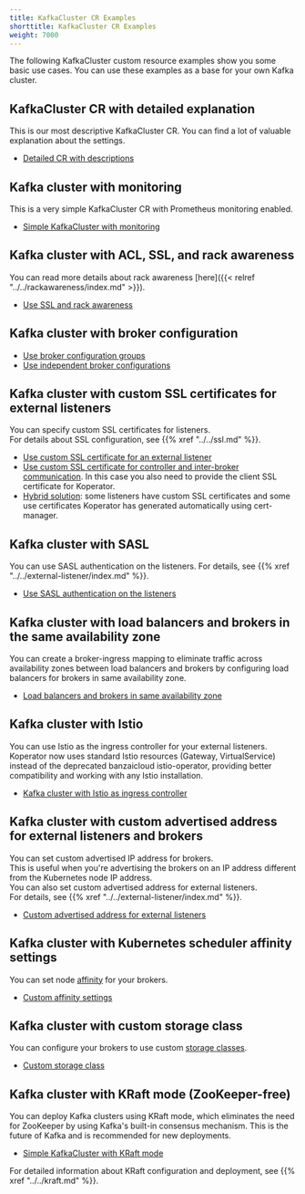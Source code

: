 ```yaml
---
title: KafkaCluster CR Examples
shorttitle: KafkaCluster CR Examples
weight: 7000
---
```


The following KafkaCluster custom resource examples show you some basic use cases.
You can use these examples as a base for your own Kafka cluster.

## KafkaCluster CR with detailed explanation

This is our most descriptive KafkaCluster CR. You can find a lot of valuable explanation about the settings.

- [Detailed CR with descriptions](https://github.com/adobe/koperator/blob/master/config/samples/banzaicloud_v1beta1_kafkacluster.yaml)

## Kafka cluster with monitoring

This is a very simple KafkaCluster CR with Prometheus monitoring enabled.

- [Simple KafkaCluster with monitoring](https://github.com/adobe/koperator/blob/master/config/samples/simplekafkacluster.yaml)

## Kafka cluster with ACL, SSL, and rack awareness

You can read more details about rack awareness [here]({{< relref "../../rackawareness/index.md" >}}).

- [Use SSL and rack awareness](https://github.com/adobe/koperator/blob/master/config/samples/kafkacluster_with_ssl_groups.yaml)

## Kafka cluster with broker configuration

- [Use broker configuration groups](https://github.com/adobe/koperator/blob/master/config/samples/kafkacluster_without_ssl_groups.yaml)
- [Use independent broker configurations](https://github.com/adobe/koperator/blob/master/config/samples/kafkacluster_without_ssl.yaml)

## Kafka cluster with custom SSL certificates for external listeners

You can specify custom SSL certificates for listeners.  
For details about SSL configuration, see {{% xref "../../ssl.md" %}}.

- [Use custom SSL certificate for an external listener](https://github.com/adobe/koperator/blob/master/config/samples/kafkacluster_with_external_ssl_customcert.yaml)
- [Use custom SSL certificate for controller and inter-broker communication](https://github.com/adobe/koperator/blob/master/config/samples/kafkacluster_with_ssl_groups_customcert.yaml). In this case you also need to provide the client SSL certificate for Koperator.  
- [Hybrid solution](https://github.com/adobe/koperator/blob/master/config/samples/kafkacluster_with_ssl_hybrid_customcert.yaml): some listeners have custom SSL certificates and some use certificates Koperator has generated automatically using cert-manager.

## Kafka cluster with SASL

You can use SASL authentication on the listeners.
For details, see {{% xref "../../external-listener/index.md" %}}.

- [Use SASL authentication on the listeners](https://github.com/adobe/koperator/blob/master/config/samples/simplekafkacluster_with_sasl.yaml)

## Kafka cluster with load balancers and brokers in the same availability zone

You can create a broker-ingress mapping to eliminate traffic across availability zones between load balancers and brokers by configuring load balancers for brokers in same availability zone.

- [Load balancers and brokers in same availability zone](https://github.com/adobe/koperator/blob/master/config/samples/simplekafkacluster-with-brokerbindings.yaml)

## Kafka cluster with Istio

You can use Istio as the ingress controller for your external listeners. Koperator now uses standard Istio resources (Gateway, VirtualService) instead of the deprecated banzaicloud istio-operator, providing better compatibility and working with any Istio installation.

- [Kafka cluster with Istio as ingress controller](https://github.com/adobe/koperator/blob/master/config/samples/kafkacluster-with-istio.yaml)

## Kafka cluster with custom advertised address for external listeners and brokers

You can set custom advertised IP address for brokers.  
This is useful when you're advertising the brokers on an IP address different from the Kubernetes node IP address.  
You can also set custom advertised address for external listeners.  
For details, see {{% xref "../../external-listener/index.md" %}}.

- [Custom advertised address for external listeners](https://github.com/adobe/koperator/blob/master/config/samples/simplekafkacluster-with-nodeport-external.yaml)

## Kafka cluster with Kubernetes scheduler affinity settings

You can set node [affinity](https://kubernetes.io/docs/concepts/scheduling-eviction/assign-pod-node/) for your brokers.

- [Custom affinity settings](https://github.com/adobe/koperator/blob/master/config/samples/simplekafkacluster_affinity.yaml)

## Kafka cluster with custom storage class

You can configure your brokers to use custom [storage classes](https://kubernetes.io/docs/concepts/storage/storage-classes/).

- [Custom storage class](https://github.com/adobe/koperator/blob/master/config/samples/simplekafkacluster_ebs_csi.yaml)

## Kafka cluster with KRaft mode (ZooKeeper-free)

You can deploy Kafka clusters using KRaft mode, which eliminates the need for ZooKeeper by using Kafka's built-in consensus mechanism. This is the future of Kafka and is recommended for new deployments.

- [Simple KafkaCluster with KRaft mode](https://github.com/adobe/koperator/blob/master/config/samples/kraft/simplekafkacluster_kraft.yaml)

For detailed information about KRaft configuration and deployment, see {{% xref "../../kraft.md" %}}.
